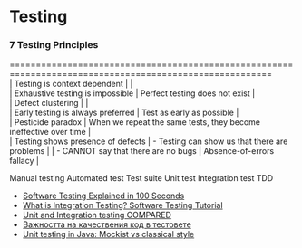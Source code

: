 # Testing

### 7 Testing Principles
======================================================================================================== <br>
| Testing is context dependent      |                                                                  | <br>
| Exhaustive testing is impossible  | Perfect testing does not exist                                   | <br>
| Defect clustering                 |                                                                  | <br>
| Early testing is always preferred | Test as early as possible                                        | <br>
| Pesticide paradox                 | When we repeat the same tests, they become ineffective over time | <br>
| Testing shows presence of defects | - Testing can show us that there are problems
|                                   | - CANNOT say that there are no bugs
| Absence-of-errors fallacy         |


Manual testing
Automated test
Test suite
Unit test
Integration test
TDD

- [Software Testing Explained in 100 Seconds](https://www.youtube.com/watch?v=u6QfIXgjwGQ&t=56s)
- [What is Integration Testing? Software Testing Tutorial](https://www.youtube.com/watch?v=QYCaaNz8emY)
- [Unit and Integration testing COMPARED](https://www.youtube.com/watch?v=pf6Zhm-PDfQ)
- [Важността на качествения код в тестовете](https://www.youtube.com/watch?v=eUn5FOdkinc&list=WL&index=93&t=31s)
- [Unit testing in Java: Mockist vs classical style](https://www.youtube.com/watch?v=dOVz-VE06X4&list=WL&index=4&t=6s)
